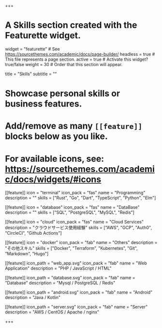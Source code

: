 +++
# A Skills section created with the Featurette widget.
widget = "featurette"  # See https://sourcethemes.com/academic/docs/page-builder/
headless = true  # This file represents a page section.
active = true  # Activate this widget? true/false
weight = 30  # Order that this section will appear.

title = "Skills"
subtitle = ""

# Showcase personal skills or business features.
#
# Add/remove as many `[[feature]]` blocks below as you like.
#
# For available icons, see: https://sourcethemes.com/academic/docs/widgets/#icons


[[feature]]
  icon = "terminal"
  icon_pack = "fas"
  name = "Programming"
  description = ""
  skills = ["Rust", "Go", "Dart", "TypeScript", "Python", "Elm"]


[[feature]]
  icon = "database"
  icon_pack = "fas"
  name = "DataBase"
  description = ""
  skills = ["SQL", "PostgreSQL", "MySQL", "Redis"]

[[feature]]
  icon = "cloud"
  icon_pack = "fas"
  name = "Cloud Services"
  description = "クラウドサービス使用経験"
  skills = ["AWS", "GCP", "Auth0", "CircleCI", "Github Actions"]

[[feature]]
  icon = "docker"
  icon_pack = "fab"
  name = "Others"
  description = "その他スキル"
  skills = ["Docker", "Terraform", "Kubernetes", "Git", "Markdown", "Hugo"]


[[feature]]
  icon_path = "web_app.svg"
  icon_pack = "fab"
  name = "Web Application"
  description = "PHP / JavaScript / HTML"

[[feature]]
  icon_path = "database.svg"
  icon_pack = "fab"
  name = "Database"
  description = "Mysql / PostgreSQL / Redis"

[[feature]]
  icon_path = "android.svg"
  icon_pack = "fab"
  name = "Android"
  description = "Java / Kotlin"

[[feature]]
  icon_path = "server.svg"
  icon_pack = "fab"
  name = "Server"
  description = "AWS / CentOS / Apache / nginx"

+++
